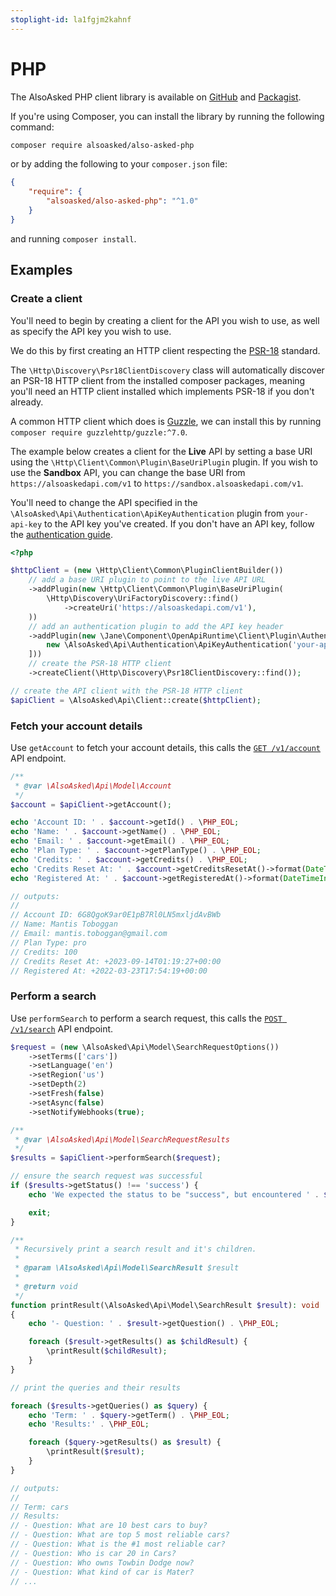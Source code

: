 ```yaml
---
stoplight-id: la1fgjm2kahnf
---
```


# PHP

The AlsoAsked PHP client library is available on [GitHub](https://github.com/AlsoAsked/also-asked-php) and [Packagist](https://packagist.org/packages/alsoasked/also-asked-php).

If you're using Composer, you can install the library by running the following command:

```bash
composer require alsoasked/also-asked-php
```

or by adding the following to your `composer.json` file:

```json
{
    "require": {
        "alsoasked/also-asked-php": "^1.0"
    }
}
```

and running `composer install`.

## Examples

### Create a client

You'll need to begin by creating a client for the API you wish to use, as well as specify the API key you wish to use.

We do this by first creating an HTTP client respecting the [PSR-18](https://www.php-fig.org/psr/psr-18/) standard.

The `\Http\Discovery\Psr18ClientDiscovery` class will automatically discover an PSR-18 HTTP client from the installed composer packages, meaning you'll need an HTTP client installed which implements PSR-18 if you don't already.

A common HTTP client which does is [Guzzle](https://docs.guzzlephp.org/en/stable/), we can install this by running `composer require guzzlehttp/guzzle:^7.0`.

The example below creates a client for the **Live** API by setting a base URI using the `\Http\Client\Common\Plugin\BaseUriPlugin` plugin. If you wish to use the **Sandbox** API, you can change the base URI from `https://alsoaskedapi.com/v1` to `https://sandbox.alsoaskedapi.com/v1`.

You'll need to change the API specified in the `\AlsoAsked\Api\Authentication\ApiKeyAuthentication` plugin from `your-api-key` to the API key you've created. If you don't have an API key, follow the [authentication guide](https://developers.alsoasked.com/docs/also-asked/j389o9lgezike-authentication).

```php
<?php

$httpClient = (new \Http\Client\Common\PluginClientBuilder())
    // add a base URI plugin to point to the live API URL
    ->addPlugin(new \Http\Client\Common\Plugin\BaseUriPlugin(
        \Http\Discovery\UriFactoryDiscovery::find()
            ->createUri('https://alsoaskedapi.com/v1'),
    ))
    // add an authentication plugin to add the API key header
    ->addPlugin(new \Jane\Component\OpenApiRuntime\Client\Plugin\AuthenticationRegistry([
        new \AlsoAsked\Api\Authentication\ApiKeyAuthentication('your-api-key'),
    ]))
    // create the PSR-18 HTTP client
    ->createClient(\Http\Discovery\Psr18ClientDiscovery::find());

// create the API client with the PSR-18 HTTP client
$apiClient = \AlsoAsked\Api\Client::create($httpClient);
```

### Fetch your account details

Use `getAccount` to fetch your account details, this calls the [`GET /v1/account`](https://developers.alsoasked.com/docs/also-asked/b3b98451f0ae2-get-account-information) API endpoint.

```php
/**
 * @var \AlsoAsked\Api\Model\Account
 */
$account = $apiClient->getAccount();

echo 'Account ID: ' . $account->getId() . \PHP_EOL;
echo 'Name: ' . $account->getName() . \PHP_EOL;
echo 'Email: ' . $account->getEmail() . \PHP_EOL;
echo 'Plan Type: ' . $account->getPlanType() . \PHP_EOL;
echo 'Credits: ' . $account->getCredits() . \PHP_EOL;
echo 'Credits Reset At: ' . $account->getCreditsResetAt()->format(DateTimeInterface::ISO8601_EXPANDED) . \PHP_EOL;
echo 'Registered At: ' . $account->getRegisteredAt()->format(DateTimeInterface::ISO8601_EXPANDED) . \PHP_EOL;

// outputs:
//
// Account ID: 6G8QgoK9ar0E1pB7Rl0LN5mxljdAvBWb
// Name: Mantis Toboggan
// Email: mantis.toboggan@gmail.com
// Plan Type: pro
// Credits: 100
// Credits Reset At: +2023-09-14T01:19:27+00:00
// Registered At: +2022-03-23T17:54:19+00:00
```

### Perform a search

Use `performSearch` to perform a search request, this calls the [`POST /v1/search`](https://developers.alsoasked.com/docs/also-asked/61f57d877f150-perform-search) API endpoint.

```php
$request = (new \AlsoAsked\Api\Model\SearchRequestOptions())
    ->setTerms(['cars'])
    ->setLanguage('en')
    ->setRegion('us')
    ->setDepth(2)
    ->setFresh(false)
    ->setAsync(false)
    ->setNotifyWebhooks(true);

/**
 * @var \AlsoAsked\Api\Model\SearchRequestResults
 */
$results = $apiClient->performSearch($request);

// ensure the search request was successful
if ($results->getStatus() !== 'success') {
    echo 'We expected the status to be "success", but encountered ' . $results->getStatus();

    exit;
}

/**
 * Recursively print a search result and it's children.
 *
 * @param \AlsoAsked\Api\Model\SearchResult $result
 *
 * @return void
 */
function printResult(\AlsoAsked\Api\Model\SearchResult $result): void
{
    echo '- Question: ' . $result->getQuestion() . \PHP_EOL;

    foreach ($result->getResults() as $childResult) {
        \printResult($childResult);
    }
}

// print the queries and their results

foreach ($results->getQueries() as $query) {
    echo 'Term: ' . $query->getTerm() . \PHP_EOL;
    echo 'Results:' . \PHP_EOL;

    foreach ($query->getResults() as $result) {
        \printResult($result);
    }
}

// outputs:
//
// Term: cars
// Results:
// - Question: What are 10 best cars to buy?
// - Question: What are top 5 most reliable cars?
// - Question: What is the #1 most reliable car?
// - Question: Who is car 20 in Cars?
// - Question: Who owns Towbin Dodge now?
// - Question: What kind of car is Mater?
// ...
```

